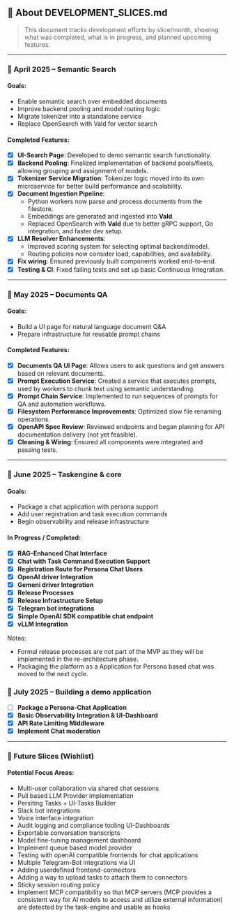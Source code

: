 ## 📄 About DEVELOPMENT_SLICES.md

> This document tracks development efforts by slice/month, showing what was completed, what is in progress, and planned upcoming features.

---

### 📅 April 2025 – Semantic Search

#### Goals:
- Enable semantic search over embedded documents
- Improve backend pooling and model routing logic
- Migrate tokenizer into a standalone service
- Replace OpenSearch with Vald for vector search

#### Completed Features:
- [x] **UI-Search Page**: Developed to demo semantic search functionality.
- [x] **Backend Pooling**: Finalized implementation of backend pools/fleets, allowing grouping and assignment of models.
- [x] **Tokenizer Service Migration**: Tokenizer logic moved into its own microservice for better build performance and scalability.
- [x] **Document Ingestion Pipeline**:
  - Python workers now parse and process documents from the filestore.
  - Embeddings are generated and ingested into **Vald**.
  - Replaced OpenSearch with **Vald** due to better gRPC support, Go integration, and faster dev setup.
- [x] **LLM Resolver Enhancements**:
  - Improved scoring system for selecting optimal backend/model.
  - Routing policies now consider load, capabilities, and availability.
- [x] **Fix wiring**: Ensured previously built components worked end-to-end.
- [x] **Testing & CI**: Fixed failing tests and set up basic Continuous Integration.

---

### 📅 May 2025 – Documents QA

#### Goals:
- Build a UI page for natural language document Q&A
- Prepare infrastructure for reusable prompt chains

#### Completed Features:
- [x] **Documents QA UI Page**: Allows users to ask questions and get answers based on relevant documents.
- [x] **Prompt Execution Service**: Created a service that executes prompts, used by workers to chunk text using semantic understanding.
- [x] **Prompt Chain Service**: Implemented to run sequences of prompts for QA and automation workflows.
- [x] **Filesystem Performance Improvements**: Optimized slow file renaming operations.
- [x] **OpenAPI Spec Review**: Reviewed endpoints and began planning for API documentation delivery (not yet feasible).
- [x] **Cleaning & Wiring**: Ensured all components were integrated and passing tests.

---

### 📅 June 2025 – Taskengine & core

#### Goals:
- Package a chat application with persona support
- Add user registration and task execution commands
- Begin observability and release infrastructure

#### In Progress / Completed:
- [x] **RAG-Enhanced Chat Interface**
- [x] **Chat with Task Command Execution Support**
- [x] **Registration Route for Persona Chat Users**
- [x] **OpenAI driver Integration**
- [x] **Gemeni driver Integration**
- [x] **Release Processes**
- [x] **Release Infrastructure Setup**
- [x] **Telegram bot integrations**
- [x] **Simple OpenAI SDK compatible chat endpoint**
- [x] **vLLM Integration**

Notes:
- Formal release processes are not part of the MVP as they will be implemented in the re-architecture phase.
- Packaging the platform as a Application for Persona based chat was moved to the next cycle.

### 📅 July 2025 – Building a demo application
- [ ] **Package a Persona-Chat Application**
- [x] **Basic Observability Integration & UI-Dashboard**
- [x] **API Rate Limiting Middleware**
- [x] **Implement Chat moderation**

---

### 📅 Future Slices (Wishlist)

#### Potential Focus Areas:
- Multi-user collaboration via shared chat sessions
- Pull based LLM Provider implementation
- Persiting Tasks + UI-Tasks Builder
- Slack bot integrations
- Voice interface integration
- Audit logging and compliance tooling UI-Dashboards
- Exportable conversation transcripts
- Model fine-tuning management dashboard
- Implement queue based model provider
- Testing with openAI compatible frontends for chat applications
- Multiple Telegram-Bot integrations via UI
- Adding userdefined frontend-connectors
- Adding a way to upload tasks to attach them to connectors
- Sticky session routing policy
- Implement MCP compatibility so that MCP servers (MCP provides a consistent way for AI models to access and utilize external information) are detected by the task-engine and usable as hooks
